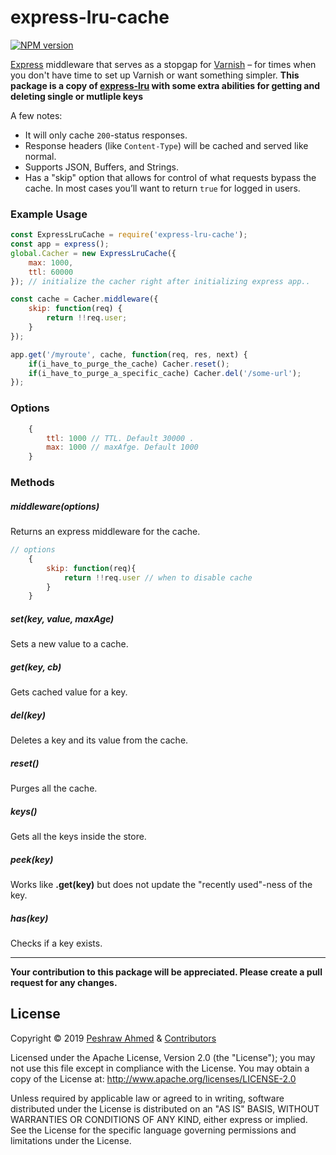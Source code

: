 # express-lru-cache

[![NPM version](https://img.shields.io/npm/v/express-lru-cache.svg?style=flat)](https://www.npmjs.org/package/express-lru-cache)

[Express](http://expressjs.com/) middleware that serves as a stopgap for [Varnish](http://en.wikipedia.org/wiki/Varnish_%28software%29) – for times when you don't have time to set up Varnish or want something simpler.
**This package is a copy of [express-lru](https://www.npmjs.com/package/express-lru) with some extra abilities for getting and deleting single or mutliple keys**

A few notes:

- It will only cache `200`-status responses.
- Response headers (like `Content-Type`) will be cached and served like normal.
- Supports JSON, Buffers, and Strings.
- Has a "skip" option that allows for control of what requests bypass the cache. In most cases you’ll want to return `true` for logged in users.

### Example Usage

```js
const ExpressLruCache = require('express-lru-cache');
const app = express();
global.Cacher = new ExpressLruCache({
    max: 1000,
    ttl: 60000
}); // initialize the cacher right after initializing express app..

const cache = Cacher.middleware({
    skip: function(req) {
        return !!req.user;
    }
});

app.get('/myroute', cache, function(req, res, next) {
    if(i_have_to_purge_the_cache) Cacher.reset();
    if(i_have_to_purge_a_specific_cache) Cacher.del('/some-url');
});
```

### Options

```js
    {
        ttl: 1000 // TTL. Default 30000 .
        max: 1000 // maxAfge. Default 1000
    }
```

### Methods

##### middleware(options)
Returns an express middleware for the cache.

```js
// options
    {
        skip: function(req){
            return !!req.user // when to disable cache
        }
    }
```

##### set(key, value, maxAge)
Sets a new value to a cache.

##### get(key, cb)
Gets cached value for a key.

##### del(key)
Deletes a key and its value from the cache.

##### reset()
Purges all the cache.

##### keys()
Gets all the keys inside the store.

##### peek(key)
Works like **.get(key)** but does not update the "recently used"-ness of the key.

##### has(key)
Checks if a key exists.
___
**Your contribution to this package will be appreciated. Please create a pull request for any changes.**

## License

Copyright &copy; 2019 [Peshraw Ahmed](https://github.com/peshrawahmed) & [Contributors](https://github.com/naturalatlas/express-lru/graphs/contributors)

Licensed under the Apache License, Version 2.0 (the "License"); you may not use this file except in compliance with the License. You may obtain a copy of the License at: http://www.apache.org/licenses/LICENSE-2.0

Unless required by applicable law or agreed to in writing, software distributed under the License is distributed on an "AS IS" BASIS, WITHOUT WARRANTIES OR CONDITIONS OF ANY KIND, either express or implied. See the License for the specific language governing permissions and limitations under the License.
